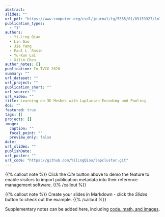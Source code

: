 ```yaml
---
abstract: 
slides: ""
url_pdf: "https://www.computer.org/csdl/journal/tg/5555/01/09159927/1m3m77L2v3a"
publication_types:
  - "1"
authors:
  - Yi-Ling Qiao
  - Lin Gao
  - Jie Yang
  - Paul L. Rosin
  - Yu-Kun Lai
  - Xilin Chen
author_notes: []
publication: In TVCG 2020
summary: ""
url_dataset: ""
url_project: ""
publication_short: ""
url_source: ""
url_video: ""
title: Learning on 3D Meshes with Laplacian Encoding and Pooling
doi: ""
featured: true
tags: []
projects: []
image:
  caption: ""
  focal_point: ""
  preview_only: false
date: 
url_slides: ""
publishDate: 
url_poster: ""
url_code: "https://github.com/YilingQiao/lapcluster.git"
---
```


{{% callout note %}}
Click the *Cite* button above to demo the feature to enable visitors to import publication metadata into their reference management software.
{{% /callout %}}

{{% callout note %}}
Create your slides in Markdown - click the *Slides* button to check out the example.
{{% /callout %}}

Supplementary notes can be added here, including [code, math, and images](https://wowchemy.com/docs/writing-markdown-latex/).
